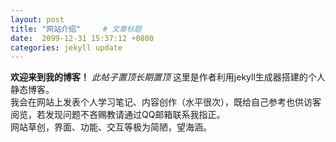```yaml
---
layout: post
title: "网站介绍"     # 文章标题
date:  2099-12-31 15:37:12 +0800
categories: jekyll update
---
```



**欢迎来到我的博客！**
*此帖子置顶长期置顶*
这里是作者利用jekyll生成器搭建的个人静态博客。  
我会在网站上发表个人学习笔记、内容创作（水平很次），既给自己参考也供访客阅览，若发现问题不吝赐教请通过QQ邮箱联系我指正。  
网站草创，界面、功能、交互等极为简陋，望海涵。
